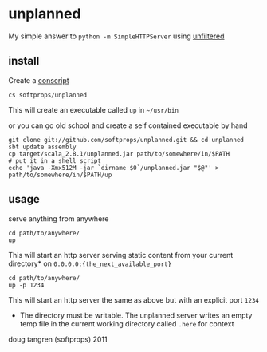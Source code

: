 # unplanned

My simple answer to `python -m SimpleHTTPServer` using [unfiltered](https://github.com/n8han/Unfiltered/)

## install

Create a [conscript](https://github.com/n8han/conscript/#README)

    cs softprops/unplanned

This will create an executable called `up` in `~/usr/bin`

or you can go old school and create a self contained executable by hand

    git clone git://github.com/softprops/unplanned.git && cd unplanned
    sbt update assembly
    cp target/scala_2.8.1/unplanned.jar path/to/somewhere/in/$PATH
    # put it in a shell script
    echo 'java -Xmx512M -jar `dirname $0`/unplanned.jar "$@"' > path/to/somewhere/in/$PATH/up

## usage

serve anything from anywhere

    cd path/to/anywhere/
    up

This will start an http server serving static content from your current directory* on `0.0.0.0:{the_next_available_port}`

    cd path/to/anywhere/
    up -p 1234

This will start an http server the same as above but with an explicit port `1234`

* The directory must be writable. The unplanned server writes an empty temp file in the current working directory called `.here` for context

doug tangren (softprops) 2011
